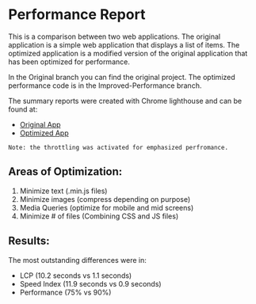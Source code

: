 # Performance Report

This is a comparison between two web applications. The original application is a simple web application that displays a list of items. The optimized application is a modified version of the original application that has been optimized for performance.

In the Original branch you can find the original project.
The optimized performance code is in the Improved-Performance branch.

The summary reports were created with Chrome lighthouse and can be found at:
- [Original App](./Original%20performance%20report.pdf)
- [Optimized App](./Optimized%20performance%20report.pdf)

```Note: the throttling was activated for emphasized perfromance.```

## Areas of Optimization:
1. Minimize text (.min.js files)
2. Minimize images (compress depending on purpose)
3. Media Queries (optimize for mobile and mid screens)
4. Minimize # of files (Combining CSS and JS files)

## Results:
The most outstanding differences were in:
- LCP (10.2 seconds vs 1.1 seconds)
- Speed Index (11.9 seconds vs 0.9 seconds)
- Performance (75% vs 90%)
